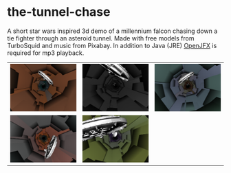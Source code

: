 # the-tunnel-chase
A short star wars inspired 3d demo of a millennium falcon chasing down a tie fighter through an asteroid tunnel. 
Made with free models from TurboSquid and music from Pixabay. In addition to Java (JRE) <a href="https://openjfx.io/">OpenJFX</a> is required for mp3 playback.

<table>
<tr>
  <td><img src="https://github.com/conradplake/the-tunnel-chase/blob/99b20a990fbe9e93d9049f33dd9d2ce30dae7973/screenshots/Screenshot1.png" alt="Screenshot_1" width="300"></td>
  <td><img src="https://github.com/conradplake/the-tunnel-chase/blob/99b20a990fbe9e93d9049f33dd9d2ce30dae7973/screenshots/Screenshot2.png" alt="Screenshot_2" width="300"></td>
  <td><img src="https://github.com/conradplake/the-tunnel-chase/blob/99b20a990fbe9e93d9049f33dd9d2ce30dae7973/screenshots/Screenshot3.png" alt="Screenshot_3" width="300"></td>
</tr>
<tr>
  <td><img src="https://github.com/conradplake/the-tunnel-chase/blob/99b20a990fbe9e93d9049f33dd9d2ce30dae7973/screenshots/Screenshot4.png" alt="Screenshot_4" width="300"></td>
  <td><img src="https://github.com/conradplake/the-tunnel-chase/blob/99b20a990fbe9e93d9049f33dd9d2ce30dae7973/screenshots/Screenshot5.png" alt="Screenshot_5" width="300"></td>
</tr>
</table>
